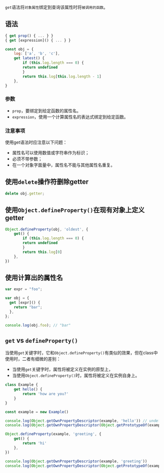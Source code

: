 `get`语法将`对象属性`绑定到查询该属性时将`被调用的函数`。

## 语法

```js
{ get prop() { ... } }
{ get [expression]() { ... } }
```

```js
const obj = {
    log: ['a', 'b', 'c'],
    get latest() {
        if (this.log.length === 0) {
        return undefined
        }
        return this.log[this.log.length - 1]
    },
}

```

### 参数

* `prop`，要绑定到给定函数的属性名。
* `expression`，使用一个计算属性名的表达式绑定到给定函数。

### 注意事项
使用get语法时应注意以下问题：

* 属性名可以使用数值或字符串作为标识；
* 必须不带参数；
* 在一个对象字面量中，属性名不能与其他属性名重复。

## 使用`delete`操作符删除getter

```js
delete obj.getter;
```

## 使用`Object.defineProperty()`在现有对象上定义getter

```js
Object.defineProperty(obj, 'oldest', {
    get() {
        if (this.log.length === 0) {
        return undefined
        }
        return this.log[0]
    },
})
```

## 使用计算出的属性名

```js
var expr = "foo";

var obj = {
  get [expr]() {
    return "bar";
  },
};

console.log(obj.foo); // "bar"
```

## `get` vs `defineProperty()`
当使用`get`关键字时，它和`Object.defineProperty()`有类似的效果，但在class中使用时，二者有细微的差别：

* 当使用`get`关键字时，属性将被定义在实例的原型上，
* 当使用`Object.defineProperty()`时，属性将被定义在实例自身上。

```js
class Example {
    get hello() {
        return 'how are you?'
    }
}

const example = new Example()

console.log(Object.getOwnPropertyDescriptor(example, 'hello')) // undefined
console.log(Object.getOwnPropertyDescriptor(Object.getPrototypeOf(example), 'hello'))

Object.defineProperty(example, 'greeting', {
    get() {
        return 'hi'
    },
})

console.log(Object.getOwnPropertyDescriptor(example, 'greeting'))
console.log(Object.getOwnPropertyDescriptor(Object.getPrototypeOf(example), 'greeting')) // undefined
```

